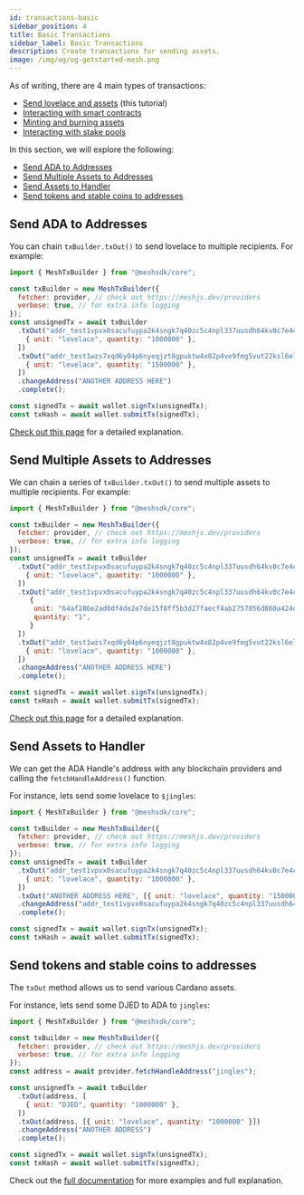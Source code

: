 ```yaml
---
id: transactions-basic
sidebar_position: 4
title: Basic Transactions
sidebar_label: Basic Transactions
description: Create transactions for sending assets.
image: /img/og/og-getstarted-mesh.png
---
```


As of writing, there are 4 main types of transactions:

- [Send lovelace and assets](transactions-basic) (this tutorial)
- [Interacting with smart contracts](transactions-smart-contract)
- [Minting and burning assets](transactions-minting)
- [Interacting with stake pools](transactions-staking)

In this section, we will explore the following:

- [Send ADA to Addresses](#send-ada-to-addresses)
- [Send Multiple Assets to Addresses](#send-multiple-assets-to-addresses)
- [Send Assets to Handler](#send-assets-to-handler)
- [Send tokens and stable coins to addresses](#send-tokens-and-stable-coins-to-addresses)

## Send ADA to Addresses

You can chain `txBuilder.txOut()` to send lovelace to multiple recipients. For example:

```javascript
import { MeshTxBuilder } from "@meshsdk/core";

const txBuilder = new MeshTxBuilder({
  fetcher: provider, // check out https://meshjs.dev/providers
  verbose: true, // for extra info logging
});
const unsignedTx = await txBuilder
  .txOut("addr_test1vpvx0sacufuypa2k4sngk7q40zc5c4npl337uusdh64kv0c7e4cxr", [
    { unit: "lovelace", quantity: "1000000" },
  ])
  .txOut("addr_test1wzs7xqd6y04p6nyeqjzt8gpuktw4x82p4ve9fmg5vut22ksl6el0e", [
    { unit: "lovelace", quantity: "1500000" },
  ])
  .changeAddress("ANOTHER ADDRESS HERE")
  .complete();

const signedTx = await wallet.signTx(unsignedTx);
const txHash = await wallet.submitTx(signedTx);
```

[Check out this page](https://meshjs.dev/apis/txbuilder/basics#send-value) for a detailed explanation.

## Send Multiple Assets to Addresses

We can chain a series of `txBuilder.txOut()` to send multiple assets to multiple recipients. For example:

```javascript
import { MeshTxBuilder } from "@meshsdk/core";

const txBuilder = new MeshTxBuilder({
  fetcher: provider, // check out https://meshjs.dev/providers
  verbose: true, // for extra info logging
});
const unsignedTx = await txBuilder
  .txOut("addr_test1vpvx0sacufuypa2k4sngk7q40zc5c4npl337uusdh64kv0c7e4cxr", [
    { unit: "lovelace", quantity: "1000000" },
  ])
  .txOut("addr_test1vpvx0sacufuypa2k4sngk7q40zc5c4npl337uusdh64kv0c7e4cxr", [
     {
      unit: "64af286e2ad0df4de2e7de15f8ff5b3d27faecf4ab2757056d860a424d657368546f6b656e",
      quantity: "1",
     }
  ])
  .txOut("addr_test1wzs7xqd6y04p6nyeqjzt8gpuktw4x82p4ve9fmg5vut22ksl6el0e", [
    { unit: "lovelace", quantity: "1000000" },
  ])
  .changeAddress("ANOTHER ADDRESS HERE")
  .complete();

const signedTx = await wallet.signTx(unsignedTx);
const txHash = await wallet.submitTx(signedTx);
```

[Check out this page](https://meshjs.dev/apis/txbuilder/basics#send-value-toc) for a detailed explanation.

## Send Assets to Handler

We can get the ADA Handle's address with any blockchain providers and calling the `fetchHandleAddress()` function.

For instance, lets send some lovelace to `$jingles`:

```javascript
import { MeshTxBuilder } from "@meshsdk/core";

const txBuilder = new MeshTxBuilder({
  fetcher: provider, // check out https://meshjs.dev/providers
  verbose: true, // for extra info logging
});
const unsignedTx = await txBuilder
  .txOut("addr_test1vpvx0sacufuypa2k4sngk7q40zc5c4npl337uusdh64kv0c7e4cxr", [
    { unit: "lovelace", quantity: "1000000" },
  ])
  .txOut("ANOTHER ADDRESS HERE", [{ unit: "lovelace", quantity: "1500000" }])
  .changeAddress("addr_test1vpvx0sacufuypa2k4sngk7q40zc5c4npl337uusdh64kv0c7e4cxr")
  .complete();

const signedTx = await wallet.signTx(unsignedTx);
const txHash = await wallet.submitTx(signedTx);
```

## Send tokens and stable coins to addresses

The `txOut` method allows us to send various Cardano assets.

For instance, lets send some DJED to ADA to `jingles`:

```javascript
import { MeshTxBuilder } from "@meshsdk/core";

const txBuilder = new MeshTxBuilder({
  fetcher: provider, // check out https://meshjs.dev/providers
  verbose: true, // for extra info logging
});
const address = await provider.fetchHandleAddress("jingles");

const unsignedTx = await txBuilder
  .txOut(address, [
    { unit: "DJED", quantity: "1000000" },
  ])
  .txOut(address, [{ unit: "lovelace", quantity: "1000000" }])
  .changeAddress("ANOTHER ADDRESS")
  .complete();

const signedTx = await wallet.signTx(unsignedTx);
const txHash = await wallet.submitTx(signedTx);
```

Check out the [full documentation](https://meshjs.dev/apis/txbuilder) for more examples and full explanation.

